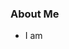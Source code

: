 ### About Me

- I am

<!--
If you're reading this, I need to tell you something very important...

They told him, "Don't you ever come around here"
"Don't wanna see your face, you better disappear"
The fire's in their eyes and their words are really clear
So beat it, just beat it
You better run, you better do what you can
Don't wanna see no blood, don't be a macho man
You wanna be tough, better do what you can
So beat it, but you wanna be bad
Just beat it (beat it), beat it (beat it)
No one wants to be defeated
Showin' how funky and strong is your fight
It doesn't matter who's wrong or right
Just beat it (beat it)
Just beat it (beat it)
Just beat it (beat it)
Just beat it (beat it, uh)
They're out to get you, better leave while you can
Don't wanna be a boy, you wanna be a man
You wanna stay alive, better do what you can
So beat it, just beat it
You have to show them that you're really not scared
You're playin' with your life, this ain't no truth or dare
They'll kick you, then they'll beat you
Then they'll tell you it's fair
So beat it, but you wanna be bad
Just beat it (beat it), beat it (beat it)
No one wants to be defeated
Showin' how funky and strong is your fight
It doesn't matter who's wrong or right
Just beat it (beat it), beat it (beat it)
No one wants to be defeated
Showin' how funky and strong is your fight
It doesn't matter who's wrong or right
Just beat it (beat it, beat it, beat it)
Beat it (beat it, beat it)
Beat it (beat it, beat it)
Beat it (beat it, beat it)
Beat it (beat it, beat it)
Beat it (beat it), beat it (beat it)
No one wants to be defeated
Showin' how funky and strong is your fight
It doesn't matter who's wrong or right (who's right)
Just beat it (beat it), beat it (beat it)
No one wants to be defeated (no one)
Showin' how funky and strong is your fight
It doesn't matter who's wrong or right
Just beat it (beat it), beat it (beat it)
No one wants to be defeated (oh, no)
Showin' how funky and strong is your fight
It doesn't matter who's wrong or right
Just beat it (beat it), beat it (beat it)
No one wants to be defeated
Showin' how funky and strong is your fight
It doesn't matter who's wrong or right
Just beat it (beat it), beat it (beat it)
-->
